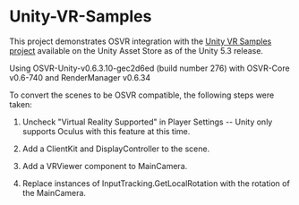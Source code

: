 # Unity-VR-Samples

This project demonstrates OSVR integration with the [Unity VR Samples project](https://www.assetstore.unity3d.com/#!/content/51519) available on the Unity Asset Store as of the Unity 5.3 release.

Using OSVR-Unity-v0.6.3.10-gec2d6ed (build number 276) with OSVR-Core v0.6-740 and RenderManager v0.6.34

To convert the scenes to be OSVR compatible, the following steps were taken:

1) Uncheck "Virtual Reality Supported" in Player Settings -- Unity only supports Oculus with this feature at this time.

2) Add a ClientKit and DisplayController to the scene.

3) Add a VRViewer component to MainCamera. 

4) Replace instances of InputTracking.GetLocalRotation with the rotation of the MainCamera.

